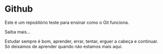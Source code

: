 # Github

Este é um repośitório teste para ensinar como o Git funciona.

Saiba mais...

Estudar sempre é bom, aprender, errar, tentar, erguer a cabeça e continuar. Só 
deixamos de aprender quando não estamos mais aqui.
